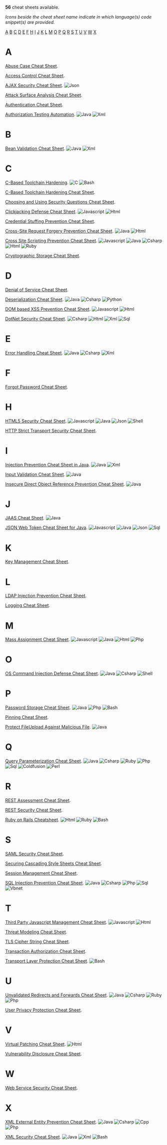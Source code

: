**56** cheat sheets available.

*Icons beside the cheat sheet name indicate in which language(s) code snippet(s) are provided.*

[A](Index.md#a) [B](Index.md#b) [C](Index.md#c) [D](Index.md#d) [E](Index.md#e) [F](Index.md#f) [H](Index.md#h) [I](Index.md#i) [J](Index.md#j) [K](Index.md#k) [L](Index.md#l) [M](Index.md#m) [O](Index.md#o) [P](Index.md#p) [Q](Index.md#q) [R](Index.md#r) [S](Index.md#s) [T](Index.md#t) [U](Index.md#u) [V](Index.md#v) [W](Index.md#w) [X](Index.md#x) 

# A

[Abuse Case Cheat Sheet](cheatsheets/Abuse_Case_Cheat_Sheet.md).

[Access Control Cheat Sheet](cheatsheets/Access_Control_Cheat_Sheet.md).

[AJAX Security Cheat Sheet](cheatsheets/AJAX_Security_Cheat_Sheet.md). ![Json](assets/Index_Json.png) 

[Attack Surface Analysis Cheat Sheet](cheatsheets/Attack_Surface_Analysis_Cheat_Sheet.md).

[Authentication Cheat Sheet](cheatsheets/Authentication_Cheat_Sheet.md).

[Authorization Testing Automation](cheatsheets/Authorization_Testing_Automation.md). ![Java](assets/Index_Java.png) ![Xml](assets/Index_Xml.png) 

# B

[Bean Validation Cheat Sheet](cheatsheets/Bean_Validation_Cheat_Sheet.md). ![Java](assets/Index_Java.png) ![Xml](assets/Index_Xml.png) 

# C

[C-Based Toolchain Hardening](cheatsheets/C-Based_Toolchain_Hardening.md). ![C](assets/Index_C.png) ![Bash](assets/Index_Bash.png) 

[C-Based Toolchain Hardening Cheat Sheet](cheatsheets/C-Based_Toolchain_Hardening_Cheat_Sheet.md).

[Choosing and Using Security Questions Cheat Sheet](cheatsheets/Choosing_and_Using_Security_Questions_Cheat_Sheet.md).

[Clickjacking Defense Cheat Sheet](cheatsheets/Clickjacking_Defense_Cheat_Sheet.md). ![Javascript](assets/Index_Javascript.png) ![Html](assets/Index_Html.png) 

[Credential Stuffing Prevention Cheat Sheet](cheatsheets/Credential_Stuffing_Prevention_Cheat_Sheet.md).

[Cross-Site Request Forgery Prevention Cheat Sheet](cheatsheets/Cross-Site_Request_Forgery_Prevention_Cheat_Sheet.md). ![Java](assets/Index_Java.png) ![Html](assets/Index_Html.png) 

[Cross Site Scripting Prevention Cheat Sheet](cheatsheets/Cross_Site_Scripting_Prevention_Cheat_Sheet.md). ![Javascript](assets/Index_Javascript.png) ![Java](assets/Index_Java.png) ![Csharp](assets/Index_Csharp.png) ![Html](assets/Index_Html.png) ![Ruby](assets/Index_Ruby.png) 

[Cryptographic Storage Cheat Sheet](cheatsheets/Cryptographic_Storage_Cheat_Sheet.md).

# D

[Denial of Service Cheat Sheet](cheatsheets/Denial_of_Service_Cheat_Sheet.md).

[Deserialization Cheat Sheet](cheatsheets/Deserialization_Cheat_Sheet.md). ![Java](assets/Index_Java.png) ![Csharp](assets/Index_Csharp.png) ![Python](assets/Index_Python.png) 

[DOM based XSS Prevention Cheat Sheet](cheatsheets/DOM_based_XSS_Prevention_Cheat_Sheet.md). ![Javascript](assets/Index_Javascript.png) ![Html](assets/Index_Html.png) 

[DotNet Security Cheat Sheet](cheatsheets/DotNet_Security_Cheat_Sheet.md). ![Csharp](assets/Index_Csharp.png) ![Html](assets/Index_Html.png) ![Xml](assets/Index_Xml.png) ![Sql](assets/Index_Sql.png) 

# E

[Error Handling Cheat Sheet](cheatsheets/Error_Handling_Cheat_Sheet.md). ![Java](assets/Index_Java.png) ![Csharp](assets/Index_Csharp.png) ![Xml](assets/Index_Xml.png) 

# F

[Forgot Password Cheat Sheet](cheatsheets/Forgot_Password_Cheat_Sheet.md).

# H

[HTML5 Security Cheat Sheet](cheatsheets/HTML5_Security_Cheat_Sheet.md). ![Javascript](assets/Index_Javascript.png) ![Java](assets/Index_Java.png) ![Json](assets/Index_Json.png) ![Shell](assets/Index_Shell.png) 

[HTTP Strict Transport Security Cheat Sheet](cheatsheets/HTTP_Strict_Transport_Security_Cheat_Sheet.md).

# I

[Injection Prevention Cheat Sheet in Java](cheatsheets/Injection_Prevention_Cheat_Sheet_in_Java.md). ![Java](assets/Index_Java.png) ![Xml](assets/Index_Xml.png) 

[Input Validation Cheat Sheet](cheatsheets/Input_Validation_Cheat_Sheet.md). ![Java](assets/Index_Java.png) 

[Insecure Direct Object Reference Prevention Cheat Sheet](cheatsheets/Insecure_Direct_Object_Reference_Prevention_Cheat_Sheet.md). ![Java](assets/Index_Java.png) 

# J

[JAAS Cheat Sheet](cheatsheets/JAAS_Cheat_Sheet.md). ![Java](assets/Index_Java.png) 

[JSON Web Token Cheat Sheet for Java](cheatsheets/JSON_Web_Token_Cheat_Sheet_for_Java.md). ![Javascript](assets/Index_Javascript.png) ![Java](assets/Index_Java.png) ![Json](assets/Index_Json.png) ![Sql](assets/Index_Sql.png) 

# K

[Key Management Cheat Sheet](cheatsheets/Key_Management_Cheat_Sheet.md).

# L

[LDAP Injection Prevention Cheat Sheet](cheatsheets/LDAP_Injection_Prevention_Cheat_Sheet.md).

[Logging Cheat Sheet](cheatsheets/Logging_Cheat_Sheet.md).

# M

[Mass Assignment Cheat Sheet](cheatsheets/Mass_Assignment_Cheat_Sheet.md). ![Javascript](assets/Index_Javascript.png) ![Java](assets/Index_Java.png) ![Html](assets/Index_Html.png) ![Php](assets/Index_Php.png) 

# O

[OS Command Injection Defense Cheat Sheet](cheatsheets/OS_Command_Injection_Defense_Cheat_Sheet.md). ![Java](assets/Index_Java.png) ![Csharp](assets/Index_Csharp.png) ![Shell](assets/Index_Shell.png) 

# P

[Password Storage Cheat Sheet](cheatsheets/Password_Storage_Cheat_Sheet.md). ![Java](assets/Index_Java.png) ![Php](assets/Index_Php.png) ![Bash](assets/Index_Bash.png) 

[Pinning Cheat Sheet](cheatsheets/Pinning_Cheat_Sheet.md).

[Protect FileUpload Against Malicious File](cheatsheets/Protect_FileUpload_Against_Malicious_File.md). ![Java](assets/Index_Java.png) 

# Q

[Query Parameterization Cheat Sheet](cheatsheets/Query_Parameterization_Cheat_Sheet.md). ![Java](assets/Index_Java.png) ![Csharp](assets/Index_Csharp.png) ![Ruby](assets/Index_Ruby.png) ![Php](assets/Index_Php.png) ![Sql](assets/Index_Sql.png) ![Coldfusion](assets/Index_Coldfusion.png) ![Perl](assets/Index_Perl.png) 

# R

[REST Assessment Cheat Sheet](cheatsheets/REST_Assessment_Cheat_Sheet.md).

[REST Security Cheat Sheet](cheatsheets/REST_Security_Cheat_Sheet.md).

[Ruby on Rails Cheatsheet](cheatsheets/Ruby_on_Rails_Cheatsheet.md). ![Html](assets/Index_Html.png) ![Ruby](assets/Index_Ruby.png) ![Bash](assets/Index_Bash.png) 

# S

[SAML Security Cheat Sheet](cheatsheets/SAML_Security_Cheat_Sheet.md).

[Securing Cascading Style Sheets Cheat Sheet](cheatsheets/Securing_Cascading_Style_Sheets_Cheat_Sheet.md).

[Session Management Cheat Sheet](cheatsheets/Session_Management_Cheat_Sheet.md).

[SQL Injection Prevention Cheat Sheet](cheatsheets/SQL_Injection_Prevention_Cheat_Sheet.md). ![Java](assets/Index_Java.png) ![Csharp](assets/Index_Csharp.png) ![Php](assets/Index_Php.png) ![Sql](assets/Index_Sql.png) ![Vbnet](assets/Index_Vbnet.png) 

# T

[Third Party Javascript Management Cheat Sheet](cheatsheets/Third_Party_Javascript_Management_Cheat_Sheet.md). ![Javascript](assets/Index_Javascript.png) ![Html](assets/Index_Html.png) 

[Threat Modeling Cheat Sheet](cheatsheets/Threat_Modeling_Cheat_Sheet.md).

[TLS Cipher String Cheat Sheet](cheatsheets/TLS_Cipher_String_Cheat_Sheet.md).

[Transaction Authorization Cheat Sheet](cheatsheets/Transaction_Authorization_Cheat_Sheet.md).

[Transport Layer Protection Cheat Sheet](cheatsheets/Transport_Layer_Protection_Cheat_Sheet.md). ![Bash](assets/Index_Bash.png) 

# U

[Unvalidated Redirects and Forwards Cheat Sheet](cheatsheets/Unvalidated_Redirects_and_Forwards_Cheat_Sheet.md). ![Java](assets/Index_Java.png) ![Csharp](assets/Index_Csharp.png) ![Ruby](assets/Index_Ruby.png) ![Php](assets/Index_Php.png) 

[User Privacy Protection Cheat Sheet](cheatsheets/User_Privacy_Protection_Cheat_Sheet.md).

# V

[Virtual Patching Cheat Sheet](cheatsheets/Virtual_Patching_Cheat_Sheet.md). ![Html](assets/Index_Html.png) 

[Vulnerability Disclosure Cheat Sheet](cheatsheets/Vulnerability_Disclosure_Cheat_Sheet.md).

# W

[Web Service Security Cheat Sheet](cheatsheets/Web_Service_Security_Cheat_Sheet.md).

# X

[XML External Entity Prevention Cheat Sheet](cheatsheets/XML_External_Entity_Prevention_Cheat_Sheet.md). ![Java](assets/Index_Java.png) ![Csharp](assets/Index_Csharp.png) ![Cpp](assets/Index_Cpp.png) ![Php](assets/Index_Php.png) 

[XML Security Cheat Sheet](cheatsheets/XML_Security_Cheat_Sheet.md). ![Java](assets/Index_Java.png) ![Xml](assets/Index_Xml.png) ![Bash](assets/Index_Bash.png) 
